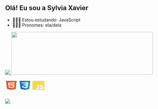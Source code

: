 ## Olá! Eu sou a Sylvia Xavier
- 👩🏽‍💻 Estou estudando: JavaScript
- 👩🏽‍🦱 Pronomes: ela/dela
<div align="left">
  <a href="https://github.com/sylviaxavier">
  <img height="180em" src="https://github-readme-stats.vercel.app/api?username=sylviaxavier&show_icons=false&theme=dracula&include_all_commits=true&count_private=true"/>
  </a>
  <a>
  <img height="140em" width="460px" src="https://github-readme-stats.vercel.app/api/top-langs/?username=sylviaxavier&layout=compact&langs_count=7&theme=dracula"/>
  </a>
</div>
<div style="display: inline_block"><br>
  <img align="center" alt="Sylvia-HTML" height="30" width="40" src="https://raw.githubusercontent.com/devicons/devicon/master/icons/html5/html5-original.svg">
  <img align="center" alt="Sylvia-CSS" height="30" width="40" src="https://raw.githubusercontent.com/devicons/devicon/master/icons/css3/css3-original.svg">
 <img align="center" alt="Sylvia-Js" height="30" width="40" src="https://raw.githubusercontent.com/devicons/devicon/master/icons/javascript/javascript-plain.svg">
 
##

<div> 
  <a href="https://www.linkedin.com/in/sylvialeticiaxavier" target="_blank"><img src="https://img.shields.io/badge/-LinkedIn-%230077B5?style=for-the-badge&logo=linkedin&logoColor=white" target="_blank"></a> 
</div>
